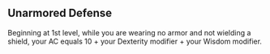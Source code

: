 ## Unarmored Defense
Beginning at 1st level, while you are wearing no armor and not wielding a shield, your AC equals 10 + your Dexterity modifier + your Wisdom modifier.
